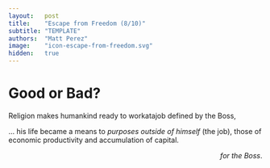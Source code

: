 ```yaml
---
layout:   post
title:    "Escape from Freedom (8/10)"
subtitle: "TEMPLATE"
authors:  "Matt Perez"
image:    "icon-escape-from-freedom.svg"
hidden:   true
---
```


<div style='display:none; '>
 <p><em>Escape from Freedom</em> was published in 1941. Pim de Morre, co-founder of <em>Corporate Rebels</em>, reminded me of it (he is reading it!). I read it when I was 18-19 years old (I am a mere 73 now).</p>
</div>

<h1>Good or Bad?</h1>
<p>Religion makes humankind ready to workatajob defined by the Boss,</p>
<div style="margin-bottom:0; "> 
 <p class="_citation">&hellip; his life became a means to <em>purposes outside of himself</em> (the job), those of economic productivity and accumulation of capital.</p><span style="float:right; "><em>for the Boss</em>.</span>
</div>

<h1></h1>
 <p></p>
